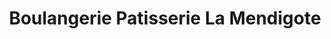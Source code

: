 ---
title: "Boulangerie Patisserie La Mendigote"
url: /cublize/boulangerie-patisserie-la-mendigote/
shop: boulangerie
---